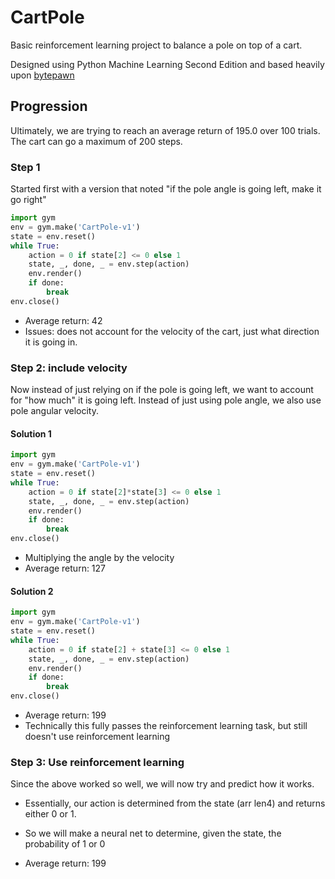 # CartPole

Basic reinforcement learning project to balance a pole on top of a cart.

Designed using Python Machine Learning Second Edition and based heavily upon [bytepawn](https://bytepawn.com/solving-the-cartpole-reinforcement-learning-problem-with-pytorch.html)

## Progression

Ultimately, we are trying to reach an average return of 195.0 over 100 trials.
The cart can go a maximum of 200 steps.

### Step 1
Started first with a version that noted "if the pole angle is going left, make it go right"
```python
import gym
env = gym.make('CartPole-v1')
state = env.reset()
while True:
    action = 0 if state[2] <= 0 else 1
    state, _, done, _ = env.step(action)
    env.render()
    if done:
        break
env.close()
```
+ Average return: 42
+ Issues: does not account for the velocity of the cart, just what direction it is going in.

### Step 2: include velocity

Now instead of just relying on if the pole is going left, we want to account for "how much" it is going left.
Instead of just using pole angle, we also use pole angular velocity.

#### Solution 1
```python
import gym
env = gym.make('CartPole-v1')
state = env.reset()
while True:
    action = 0 if state[2]*state[3] <= 0 else 1
    state, _, done, _ = env.step(action)
    env.render()
    if done:
        break
env.close()
```
+ Multiplying the angle by the velocity
+ Average return: 127

#### Solution 2
```python
import gym
env = gym.make('CartPole-v1')
state = env.reset()
while True:
    action = 0 if state[2] + state[3] <= 0 else 1
    state, _, done, _ = env.step(action)
    env.render()
    if done:
        break
env.close()
```
+ Average return: 199
+ Technically this fully passes the reinforcement learning task, but still doesn't use reinforcement learning

### Step 3: Use reinforcement learning

Since the above worked so well, we will now try and predict how it works.
+ Essentially, our action is determined from the state (arr len4) and returns either 0 or 1.
+ So we will make a neural net to determine, given the state, the probability of 1 or 0


+ Average return: 199